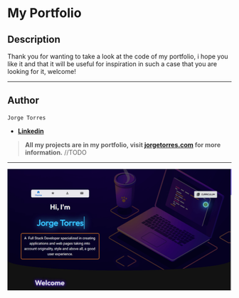 # **My Portfolio**

## **Description**

Thank you for wanting to take a look at the code of my portfolio, i hope you like it and that it will be useful for inspiration in such a case that you are looking for it, welcome!

---

## **Author**

    Jorge Torres

* **[Linkedin](https://www.linkedin.com/in/jorge-torres8/ "jorge-torres8")**

> **All my projects are in my portfolio, visit [jorgetorres.com](https://www.holajorge.com "Portfolio") for more information.** //TODO

---

![My Portfolio image](public/img/readme/portfolio_img.png "Portfolio Preview")
